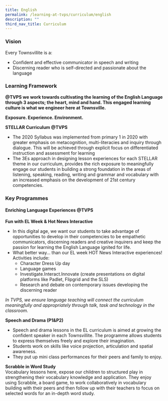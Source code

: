 ```yaml
---
title: English
permalink: /learning-at-tvps/curriculum/english
description: ""
third_nav_title: Curriculum
---
```

### Vision     
Every Townsvillite is a:
* Confident and effective communicator in speech and writing
* Discerning reader who is self-directed and passionate about the language

### Learning Framework

**@TVPS we work towards cultivating the learning of the English Language through 3 aspects; the heart, mind and hand. This engaged learning culture is what we engineer here at Townsville.**

**Exposure. Experience. Environment.**

**STELLAR Curriculum @TVPS**
* The 2020 Syllabus was implemented from primary 1 in 2020 with greater emphasis on metacognition, multi-literacies and inquiry through dialogue. This will be achieved through explicit focus on differentiated instruction and assessment for learning
* The 3Es approach in designing lesson experiences for each STELLAR theme in our curriculum, provides the rich exposure to meaningfully engage our students in building a strong foundation in the areas of listening, speaking, reading, writing and grammar and vocabulary with an increased emphasis on the development of 21st century competencies.

### Key Programmes 

#### Enriching Language Experiences @TVPS 

**Fun with EL Week & Hot News Interactive**
* In this digital age, we want our students to take advantage of opportunities to develop in their competencies to be empathetic communicators, discerning readers and creative inquirers and keep the passion for learning the English Language ignited for life. 
* What better way… than our EL week HOT News Interactive experiences! Activities include:
	* Character Dress Up day
	* Language games
	* Investigate.Interact.Innovate (create presentations on digital platforms like Padlet, Flipgrid and the SLS)
	* Research and debate on contemporary issues developing the discerning reader

_In TVPS, we ensure language teaching will connect the curriculum meaningfully and appropriately through talk, task and technology in the classroom._ 

**Speech and Drama (P1&P2)**
* Speech and drama lessons in the EL curriculum is aimed at growing the confident speaker in each Townsvillite. The programme allows students to express themselves freely and explore their imagination.
* Students work on skills like voice projection, articulation and spatial awareness. 
* They put up mini class performances for their peers and family to enjoy.

**Scrabble in Word Study** <br>
Vocabulary lessons here, expose our children to structured play in strengthening their vocabulary knowledge and application. They enjoy using Scrabble, a board game, to work collaboratively in vocabulary building with their peers and then follow up with their teachers to focus on selected words for an in-depth word study.